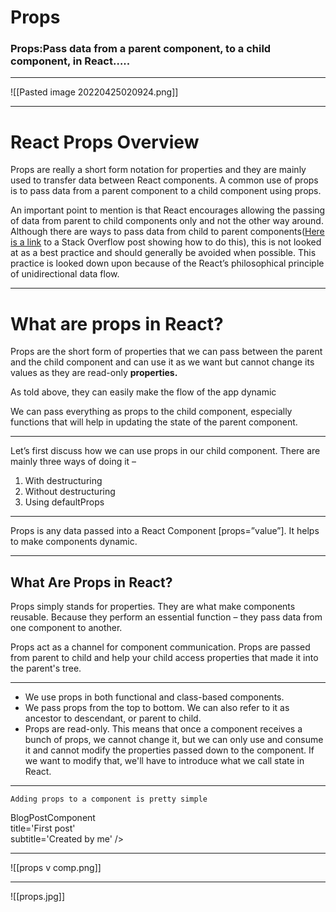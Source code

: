 # Props
### Props:Pass data from a parent component, to a child component, in React…..
<hr>

![[Pasted image 20220425020924.png]] 

***
# React Props Overview

Props are really a short form notation for properties and they are mainly used to transfer data between React components. A common use of props is to pass data from a parent component to a child component using props.

An important point to mention is that React encourages allowing the passing of data from parent to child components only and not the other way around. Although there are ways to pass data from child to parent components([Here is a link](https://stackoverflow.com/questions/38394015/how-to-pass-data-from-child-component-to-its-parent-in-reactjs) to a Stack Overflow post showing how to do this), this is not looked at as a best practice and should generally be avoided when possible. This practice is looked down upon because of the React’s philosophical principle of unidirectional data flow.
***
# What are props in React?

Props are the short form of properties that we can pass between the parent and the child component and can use it as we want but cannot change its values as they are read-only **properties.**

As told above, they can easily make the flow of the app dynamic

We can pass everything as props to the child component, especially functions that will help in updating the state of the parent component.
***

Let’s first discuss how we can use props in our child component. There are mainly three ways of doing it –

1.  With destructuring
2.  Without destructuring
3.  Using defaultProps
***
Props is any data passed into a React Component [props=”value”]. It helps to make components dynamic.
***
## What Are Props in React?

Props simply stands for properties. They are what make components reusable. Because they perform an essential function – they pass data from one component to another.  

Props act as a channel for component communication. Props are passed from parent to child and help your child access properties that made it into the parent's tree.
***
-   We use props in both functional and class-based components.
-   We pass props from the top to bottom. We can also refer to it as ancestor to descendant, or parent to child.
-   Props are read-only. This means that once a component receives a bunch of props, we cannot change it, but we can only use and consume it and cannot modify the properties passed down to the component. If we want to modify that, we'll have to introduce what we call state in React.
***


	
	
	Adding props to a component is pretty simple
BlogPostComponent  
title='First post'  
subtitle='Created by me'
/>
***
![[props v comp.png]]
***
![[props.jpg]]